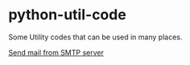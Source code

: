 # python-util-code
Some Utility codes that can be used in many places.

[Send mail from SMTP server](./send_mail_with_smtp_server.py)

